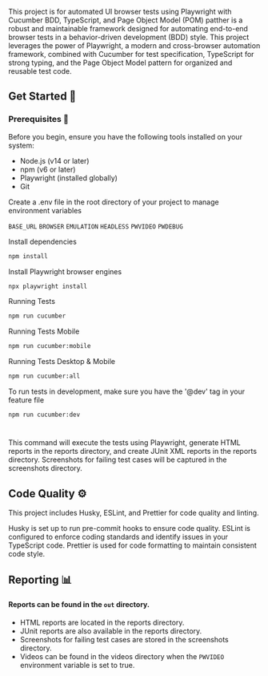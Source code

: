 
 
  This project is for automated UI browser tests using Playwright with Cucumber BDD, TypeScript, and Page Object Model (POM) patther is a robust and maintainable framework designed for automating end-to-end browser tests in a behavior-driven development (BDD) style. This project leverages the power of Playwright, a modern and cross-browser automation framework, combined with Cucumber for test specification, TypeScript for strong typing, and the Page Object Model pattern for organized and reusable test code.
  
  ## Get Started 🚀  

  ### Prerequisites 🚩
  Before you begin, ensure you have the following tools installed on your system:
  - Node.js (v14 or later)
  - npm (v6 or later)
  - Playwright (installed globally)
  - Git
  
  



Create a .env file in the root directory of your project to manage environment variables
  
  `BASE_URL`
  `BROWSER`
  `EMULATION`
  `HEADLESS`
  `PWVIDEO`
  `PWDEBUG`


Install dependencies  

~~~bash  
npm install
~~~

Install Playwright browser engines

~~~bash  
npx playwright install
~~~

Running Tests  

~~~bash  
npm run cucumber
~~~  

Running Tests Mobile

~~~bash  
npm run cucumber:mobile
~~~  

Running Tests Desktop & Mobile

~~~bash  
npm run cucumber:all
~~~  

To run tests in development, make sure you have the '@dev' tag in your feature file

~~~bash  
npm run cucumber:dev
~~~  

#

This command will execute the tests using Playwright, generate HTML reports in the reports directory, and create JUnit XML reports in the reports directory. Screenshots for failing test cases will be captured in the screenshots directory.

## Code Quality ⚙️

This project includes Husky, ESLint, and Prettier for code quality and linting.

Husky is set up to run pre-commit hooks to ensure code quality.
ESLint is configured to enforce coding standards and identify issues in your TypeScript code.
Prettier is used for code formatting to maintain consistent code style.


## Reporting 📊

#### Reports can be found in the `out` directory.
- HTML reports are located in the reports directory.
- JUnit reports are also available in the reports directory.
- Screenshots for failing test cases are stored in the screenshots directory.
- Videos can be found in the videos directory when the `PWVIDEO` environment variable is set to true.